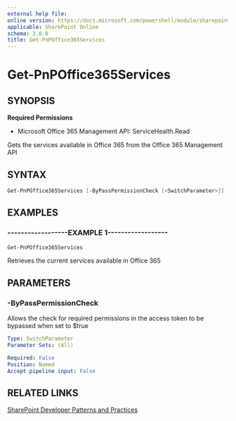 ```yaml
---
external help file:
online version: https://docs.microsoft.com/powershell/module/sharepoint-pnp/get-pnpoffice365services
applicable: SharePoint Online
schema: 2.0.0
title: Get-PnPOffice365Services
---
```


# Get-PnPOffice365Services

## SYNOPSIS

**Required Permissions**

  * Microsoft Office 365 Management API: ServiceHealth.Read

Gets the services available in Office 365 from the Office 365 Management API

## SYNTAX 

```powershell
Get-PnPOffice365Services [-ByPassPermissionCheck [<SwitchParameter>]]
```

## EXAMPLES

### ------------------EXAMPLE 1------------------
```powershell
Get-PnPOffice365Services
```

Retrieves the current services available in Office 365

## PARAMETERS

### -ByPassPermissionCheck
Allows the check for required permissions in the access token to be bypassed when set to $true

```yaml
Type: SwitchParameter
Parameter Sets: (All)

Required: False
Position: Named
Accept pipeline input: False
```

## RELATED LINKS

[SharePoint Developer Patterns and Practices](https://aka.ms/sppnp)